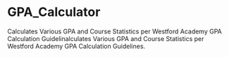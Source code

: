 # GPA_Calculator
Calculates Various GPA and Course Statistics per Westford Academy GPA Calculation Guidelinalculates Various GPA and Course Statistics per Westford Academy GPA Calculation Guidelines.
